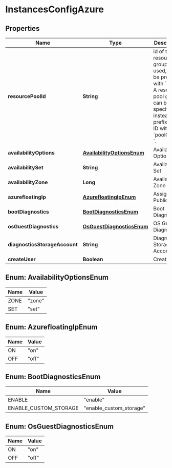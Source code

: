 

# InstancesConfigAzure

## Properties

Name | Type | Description | Notes
------------ | ------------- | ------------- | -------------
**resourcePoolId** | **String** | id of the resource group to be used, can be prefixed with &#x60;pool-&#x60;. A resource pool group can be specified instead by prefixing its ID with &#x60;poolGroup-&#x60;. |  [optional]
**availabilityOptions** | [**AvailabilityOptionsEnum**](#AvailabilityOptionsEnum) | Availability Options |  [optional]
**availabilitySet** | **String** | Availability Set |  [optional]
**availabilityZone** | **Long** | Availability Zone |  [optional]
**azurefloatingIp** | [**AzurefloatingIpEnum**](#AzurefloatingIpEnum) | Assign Public IP |  [optional]
**bootDiagnostics** | [**BootDiagnosticsEnum**](#BootDiagnosticsEnum) | Boot Diagnostics |  [optional]
**osGuestDiagnostics** | [**OsGuestDiagnosticsEnum**](#OsGuestDiagnosticsEnum) | OS Guest Diagnostics |  [optional]
**diagnosticsStorageAccount** | **String** | Diagnostics Storage Account |  [optional]
**createUser** | **Boolean** | Create User |  [optional]



## Enum: AvailabilityOptionsEnum

Name | Value
---- | -----
ZONE | &quot;zone&quot;
SET | &quot;set&quot;



## Enum: AzurefloatingIpEnum

Name | Value
---- | -----
ON | &quot;on&quot;
OFF | &quot;off&quot;



## Enum: BootDiagnosticsEnum

Name | Value
---- | -----
ENABLE | &quot;enable&quot;
ENABLE_CUSTOM_STORAGE | &quot;enable_custom_storage&quot;



## Enum: OsGuestDiagnosticsEnum

Name | Value
---- | -----
ON | &quot;on&quot;
OFF | &quot;off&quot;



